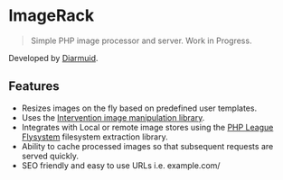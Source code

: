 ImageRack
=============

> Simple PHP image processor and server. Work in Progress.

Developed by [Diarmuid](https://diarmuid.ie).

Features
--------

- Resizes images on the fly based on predefined user templates.
- Uses the [Intervention image manipulation library](https://github.com/Intervention/image).
- Integrates with Local or remote image stores using the [PHP League Flysystem](http://flysystem.thephpleague.com/) filesystem extraction library.
- Ability to cache processed images so that subsequent requests are served quickly.
- SEO friendly and easy to use URLs i.e. example.com/<template>/path/to/source/image.png
- Supports PNG/JPEG images.

Usage
-----

To start a new project:
...


Changelog
---------

### Version 0.1 (29 March 2015)

- Initial commit.


Authors
-------

- [Diarmuid](https://diarmuid.ie)


License
-------

The MIT License (MIT)

Copyright (c) 2015 Diarmuid

Permission is hereby granted, free of charge, to any person obtaining a copy of this software and associated
documentation files (the "Software"), to deal in the Software without restriction, including without limitation the
rights to use, copy, modify, merge, publish, distribute, sublicense, and/or sell copies of the Software, and to permit
persons to whom the Software is furnished to do so, subject to the following conditions:

The above copyright notice and this permission notice shall be included in all copies or substantial portions of the
Software.

THE SOFTWARE IS PROVIDED "AS IS", WITHOUT WARRANTY OF ANY KIND, EXPRESS OR IMPLIED, INCLUDING BUT NOT LIMITED TO THE
WARRANTIES OF MERCHANTABILITY, FITNESS FOR A PARTICULAR PURPOSE AND NONINFRINGEMENT. IN NO EVENT SHALL THE AUTHORS OR
COPYRIGHT HOLDERS BE LIABLE FOR ANY CLAIM, DAMAGES OR OTHER LIABILITY, WHETHER IN AN ACTION OF CONTRACT, TORT OR
OTHERWISE, ARISING FROM, OUT OF OR IN CONNECTION WITH THE SOFTWARE OR THE USE OR OTHER DEALINGS IN THE SOFTWARE.
